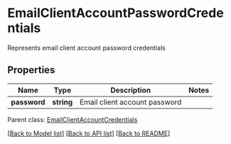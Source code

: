 # EmailClientAccountPasswordCredentials

Represents email client account password credentials

## Properties
Name | Type | Description | Notes
---- | ---- | ----------- | -----
**password** | **string** | Email client account password | 

 Parent class: [EmailClientAccountCredentials](EmailClientAccountCredentials.md)



[[Back to Model list]](README.md#documentation-for-models) [[Back to API list]](README.md#documentation-for-api-endpoints) [[Back to README]](README.md)

